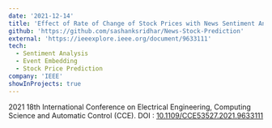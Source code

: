 ```yaml
---
date: '2021-12-14'
title: 'Effect of Rate of Change of Stock Prices with News Sentiment Analysis'
github: 'https://github.com/sashanksridhar/News-Stock-Prediction'
external: 'https://ieeexplore.ieee.org/document/9633111'
tech:
  - Sentiment Analysis
  - Event Embedding
  - Stock Price Prediction
company: 'IEEE'
showInProjects: true
---
```


2021 18th International Conference on Electrical Engineering, Computing Science and Automatic Control (CCE). DOI : [10.1109/CCE53527.2021.9633111](https://ieeexplore.ieee.org/document/9633111)
